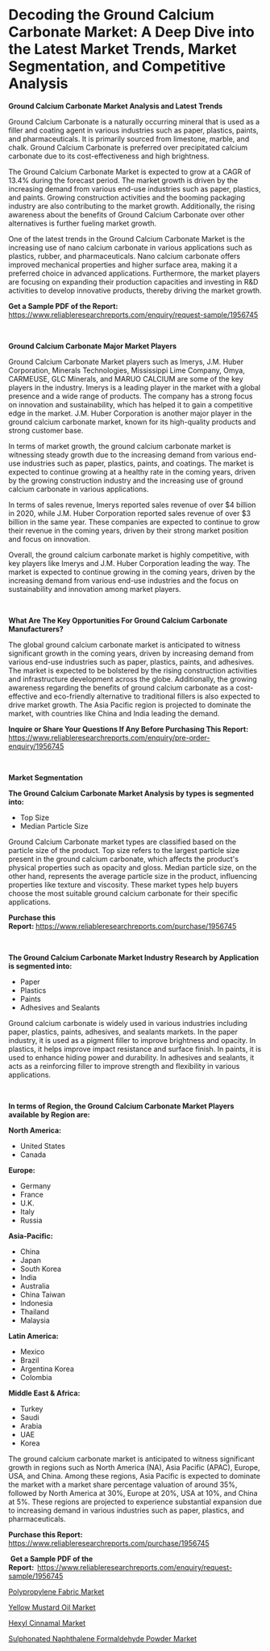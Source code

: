 <p><h1>Decoding the Ground Calcium Carbonate Market: A Deep Dive into the Latest Market Trends, Market Segmentation, and Competitive Analysis</h1></p><p><strong>Ground Calcium Carbonate Market Analysis and Latest Trends</strong></p>
<p><p>Ground Calcium Carbonate is a naturally occurring mineral that is used as a filler and coating agent in various industries such as paper, plastics, paints, and pharmaceuticals. It is primarily sourced from limestone, marble, and chalk. Ground Calcium Carbonate is preferred over precipitated calcium carbonate due to its cost-effectiveness and high brightness.</p><p>The Ground Calcium Carbonate Market is expected to grow at a CAGR of 13.4% during the forecast period. The market growth is driven by the increasing demand from various end-use industries such as paper, plastics, and paints. Growing construction activities and the booming packaging industry are also contributing to the market growth. Additionally, the rising awareness about the benefits of Ground Calcium Carbonate over other alternatives is further fueling market growth.</p><p>One of the latest trends in the Ground Calcium Carbonate Market is the increasing use of nano calcium carbonate in various applications such as plastics, rubber, and pharmaceuticals. Nano calcium carbonate offers improved mechanical properties and higher surface area, making it a preferred choice in advanced applications. Furthermore, the market players are focusing on expanding their production capacities and investing in R&D activities to develop innovative products, thereby driving the market growth.</p></p>
<p><strong>Get a Sample PDF of the Report:&nbsp;</strong> <a href="https://www.reliableresearchreports.com/enquiry/request-sample/1956745">https://www.reliableresearchreports.com/enquiry/request-sample/1956745</a></p>
<p>&nbsp;</p>
<p><strong>Ground Calcium Carbonate Major Market Players</strong></p>
<p><p>Ground Calcium Carbonate Market players such as Imerys, J.M. Huber Corporation, Minerals Technologies, Mississippi Lime Company, Omya, CARMEUSE, GLC Minerals, and MARUO CALCIUM are some of the key players in the industry. Imerys is a leading player in the market with a global presence and a wide range of products. The company has a strong focus on innovation and sustainability, which has helped it to gain a competitive edge in the market. J.M. Huber Corporation is another major player in the ground calcium carbonate market, known for its high-quality products and strong customer base.</p><p>In terms of market growth, the ground calcium carbonate market is witnessing steady growth due to the increasing demand from various end-use industries such as paper, plastics, paints, and coatings. The market is expected to continue growing at a healthy rate in the coming years, driven by the growing construction industry and the increasing use of ground calcium carbonate in various applications.</p><p>In terms of sales revenue, Imerys reported sales revenue of over $4 billion in 2020, while J.M. Huber Corporation reported sales revenue of over $3 billion in the same year. These companies are expected to continue to grow their revenue in the coming years, driven by their strong market position and focus on innovation.</p><p>Overall, the ground calcium carbonate market is highly competitive, with key players like Imerys and J.M. Huber Corporation leading the way. The market is expected to continue growing in the coming years, driven by the increasing demand from various end-use industries and the focus on sustainability and innovation among market players.</p></p>
<p>&nbsp;</p>
<p><strong>What Are The Key Opportunities For Ground Calcium Carbonate Manufacturers?</strong></p>
<p><p>The global ground calcium carbonate market is anticipated to witness significant growth in the coming years, driven by increasing demand from various end-use industries such as paper, plastics, paints, and adhesives. The market is expected to be bolstered by the rising construction activities and infrastructure development across the globe. Additionally, the growing awareness regarding the benefits of ground calcium carbonate as a cost-effective and eco-friendly alternative to traditional fillers is also expected to drive market growth. The Asia Pacific region is projected to dominate the market, with countries like China and India leading the demand.</p></p>
<p><strong>Inquire or Share Your Questions If Any Before Purchasing This Report:</strong> <a href="https://www.reliableresearchreports.com/enquiry/pre-order-enquiry/1956745">https://www.reliableresearchreports.com/enquiry/pre-order-enquiry/1956745</a></p>
<p>&nbsp;</p>
<p><strong>Market Segmentation</strong></p>
<p><strong>The Ground Calcium Carbonate Market Analysis by types is segmented into:</strong></p>
<p><ul><li>Top Size</li><li>Median Particle Size</li></ul></p>
<p><p>Ground Calcium Carbonate market types are classified based on the particle size of the product. Top size refers to the largest particle size present in the ground calcium carbonate, which affects the product's physical properties such as opacity and gloss. Median particle size, on the other hand, represents the average particle size in the product, influencing properties like texture and viscosity. These market types help buyers choose the most suitable ground calcium carbonate for their specific applications.</p></p>
<p><strong>Purchase this Report:&nbsp;</strong><a href="https://www.reliableresearchreports.com/purchase/1956745">https://www.reliableresearchreports.com/purchase/1956745</a></p>
<p>&nbsp;</p>
<p><strong>The Ground Calcium Carbonate Market Industry Research by Application is segmented into:</strong></p>
<p><ul><li>Paper</li><li>Plastics</li><li>Paints</li><li>Adhesives and Sealants</li></ul></p>
<p><p>Ground calcium carbonate is widely used in various industries including paper, plastics, paints, adhesives, and sealants markets. In the paper industry, it is used as a pigment filler to improve brightness and opacity. In plastics, it helps improve impact resistance and surface finish. In paints, it is used to enhance hiding power and durability. In adhesives and sealants, it acts as a reinforcing filler to improve strength and flexibility in various applications.</p></p>
<p>&nbsp;</p>
<p><strong>In terms of Region, the Ground Calcium Carbonate Market Players available by Region are:</strong></p>
<p>
    <p> <strong> North America: </strong>
        <ul>
            <li>United States</li>
            <li>Canada</li>
        </ul>
        </p> 
    <p> <strong> Europe: </strong>
        <ul>
            <li>Germany</li>
            <li>France</li>
            <li>U.K.</li>
            <li>Italy</li>
            <li>Russia</li>
        </ul>
        </p> 
    <p> <strong> Asia-Pacific: </strong>
        <ul>
            <li>China</li>
            <li>Japan</li>
            <li>South Korea</li>
            <li>India</li>
            <li>Australia</li>
            <li>China Taiwan</li>
            <li>Indonesia</li>
            <li>Thailand</li>
            <li>Malaysia</li>
        </ul>
        </p> 
    <p> <strong> Latin America: </strong>
        <ul>
            <li>Mexico</li>
            <li>Brazil</li>
            <li>Argentina Korea</li>
            <li>Colombia</li>
        </ul>
        </p> 
    <p> <strong> Middle East & Africa: </strong>
        <ul>
            <li>Turkey</li>
            <li>Saudi</li>
            <li>Arabia</li>
            <li>UAE</li>
            <li>Korea</li>
        </ul>
    </p>
    </p>
<p><p>The ground calcium carbonate market is anticipated to witness significant growth in regions such as North America (NA), Asia Pacific (APAC), Europe, USA, and China. Among these regions, Asia Pacific is expected to dominate the market with a market share percentage valuation of around 35%, followed by North America at 30%, Europe at 20%, USA at 10%, and China at 5%. These regions are projected to experience substantial expansion due to increasing demand in various industries such as paper, plastics, and pharmaceuticals.</p></p>
<p><strong>Purchase this Report: </strong><a href="https://www.reliableresearchreports.com/purchase/1956745">https://www.reliableresearchreports.com/purchase/1956745</a></p>
<p>&nbsp;<strong>Get a Sample PDF of the Report:&nbsp;&nbsp;</strong><a href="https://www.reliableresearchreports.com/enquiry/request-sample/1956745">https://www.reliableresearchreports.com/enquiry/request-sample/1956745</a></p>
<p><strong></strong></p>
<p><p><a href="https://github.com/kosella/Market-Research-Report-List-2/blob/main/polypropylene-fabric-market.md">Polypropylene Fabric Market</a></p><p><a href="https://github.com/julyju69/Market-Research-Report-List-2/blob/main/yellow-mustard-oil-market.md">Yellow Mustard Oil Market</a></p><p><a href="https://github.com/kufem1/Market-Research-Report-List-1/blob/main/hexyl-cinnamal-market.md">Hexyl Cinnamal Market</a></p><p><a href="https://github.com/nathandecarvalho/Market-Research-Report-List-2/blob/main/sulphonated-naphthalene-formaldehyde-powder-market.md">Sulphonated Naphthalene Formaldehyde Powder Market</a></p></p>
